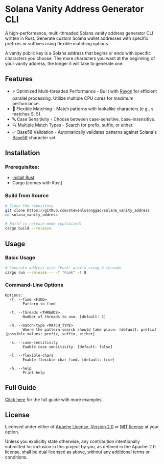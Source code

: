# Solana Vanity Address Generator CLI 

A high-performance, multi-threaded Solana vanity address generator CLI written in Rust. Generate custom Solana wallet addresses with specific prefixes or suffixes using flexible matching options.

A vanity public key is a Solana address that begins or ends with specific characters you choose. The more characters you want at the beginning of your vanity address, the longer it will take to generate one.

## Features

- ⚡ Optimized Multi-threaded Performance - Built with [Rayon](https://docs.rs/rayon/latest/rayon/) for efficient parallel processing. Utilize multiple CPU cores for maximum performance.
- 🎯 Flexible Matching - Match patterns with lookalike characters (e.g., s matches S, 5).
- 🔤 Case Sensitivity - Choose between case-sensitive, case-insensitive. 
- 🔍 Multiple Match Types - Search for prefix, suffix, or either.
- ✅ Base58 Validation - Automatically validates patterns against Solana's [Base58](https://digitalbazaar.github.io/base58-spec/) character set.

## Installation

### Prerequisites:

- [Install Rust](https://rust-lang.org/tools/install/)
- Cargo (comes with Rust)

### Build from Source

```bash
# Clone the repository
git clone https://github.com/stevenlusonggao/solana_vanity_address
cd solana_vanity_address

# Build in release mode (optimized)
cargo build --release
```

## Usage

### Basic Usage

```bash
# Generate address with "Punk" prefix using 8 threads
cargo run --release -- -f "Punk" -t 8
```

### Command-Line Options

```
Options:
  -f, --find <FIND>
        Pattern to find 

  -t, --threads <THREADS>
        Number of threads to use. [default: 2]     

  -m, --match-type <MATCH_TYPE>
        Where the pattern search should take place. [default: prefix] [possible values: prefix, suffix, either]

  -s, --case-sensitivity 
        Enable case sensitivity. [default: false]

  -l, --flexible-chars
        Enable flexible char find. [default: true]        

  -h, --help                     
        Print help
```

## Full Guide

[Click here](https://stevenlusonggao.github.io/blog/posts/solana-vanity-address/) for the full guide with more examples.

## License

Licensed under either of [Apache License, Version 2.0](LICENSE-APACHE) or [MIT license](LICENSE-MIT) at your option.

Unless you explicitly state otherwise, any contribution intentionally submitted for inclusion in this project by you, as defined in the Apache-2.0 license, shall be dual licensed as above, without any additional terms or conditions.

